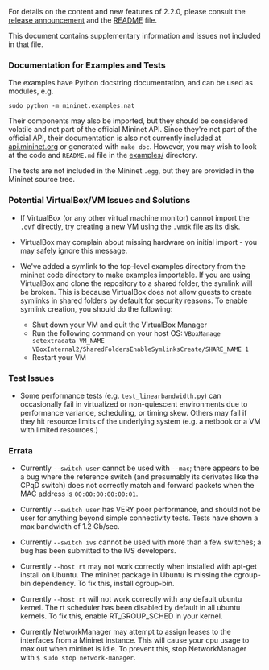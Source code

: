 For details on the content and new features of 2.2.0, please consult the
[release announcement](http://mininet.org/blog/2013/09/20/announcing-mininet-2-1-0/)
and the [README](https://github.com/mininet/mininet/blob/2.1.0rc2/README.md) file. 

This document contains supplementary information and issues not included in that file.

### Documentation for Examples and Tests

The examples have Python docstring documentation, and can be used as modules, e.g.

    sudo python -m mininet.examples.nat

Their components may also be imported, but they should be considered volatile and not part of the official Mininet API. Since they're not part of the official API, their documentation is also not currently included at [api.mininet.org](api.mininet.org) or generated with `make doc`. However, you may wish to look at the code and `README.md` file in the [examples/](https://github.com/mininet/mininet/tree/2.1.0rc2/examples) directory.

The tests are not included in the Mininet `.egg`, but they are provided in the Mininet source tree.

### Potential VirtualBox/VM Issues and Solutions

* If VirtualBox (or any other virtual machine monitor) cannot import the `.ovf` directly, try creating a new VM using the `.vmdk` file as its disk.

* VirtualBox may complain about missing hardware on initial import - you may safely ignore this message.

* We've added a symlink to the top-level examples directory from the mininet code directory to make examples importable. If you are using VirtualBox and clone the repository to a shared folder, the symlink will be broken. This is because VirtualBox does not allow guests to create symlinks in shared folders by default for security reasons. To enable symlink creation, you should do the following:
    - Shut down your VM and quit the VirtualBox Manager
    - Run the following command on your host OS: 
        `VBoxManage setextradata VM_NAME`
        `VBoxInternal2/SharedFoldersEnableSymlinksCreate/SHARE_NAME 1`
    - Restart your VM

### Test Issues

* Some performance tests (e.g. `test_linearbandwidth.py`) can occasionally fail in virtualized or non-quiescent environments due to performance variance, scheduling, or timing skew. Others may fail if they hit resource limits of the underlying system (e.g. a netbook or a VM with limited resources.)

### Errata

* Currently `--switch user` cannot be used with `--mac`; there appears to be a bug where the reference switch (and presumably its derivates like the CPqD switch) does not correctly match and forward packets when the MAC address is `00:00:00:00:00:01`.

* Currently `--switch user` has VERY poor performance, and should not be user for anything beyond simple connectivity tests. Tests have shown a max bandwidth of 1.2 Gb/sec.

* Currently `--switch ivs` cannot be used with more than a few switches; a bug has been submitted to the IVS developers.

* Currently `--host rt` may not work correctly when installed with apt-get install on Ubuntu. The mininet package in Ubuntu is missing the cgroup-bin dependency. To fix this, install cgroup-bin.

* Currently `--host rt` will not work correctly with any default ubuntu kernel. The rt scheduler has been disabled by default in all ubuntu kernels. To fix this, enable RT_GROUP_SCHED in your kernel.

* Currently NetworkManager may attempt to assign leases to the interfaces from a Mininet instance. This will cause your cpu usage to max out when mininet is idle. To prevent this, stop NetworkManager with `$ sudo stop network-manager`.